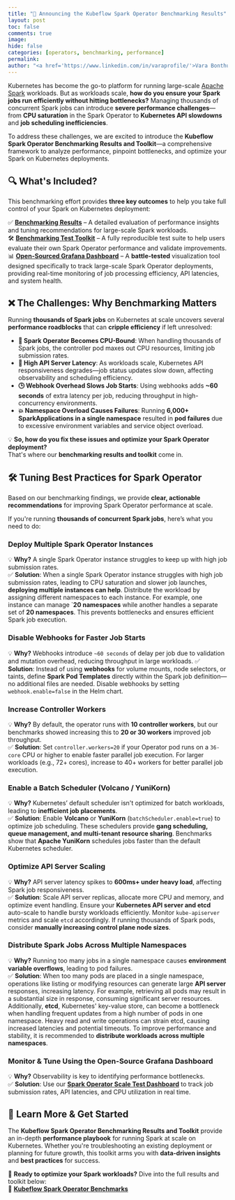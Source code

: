```yaml
---
title: "🚀 Announcing the Kubeflow Spark Operator Benchmarking Results"
layout: post
toc: false
comments: true
image: 
hide: false
categories: [operators, benchmarking, performance]
permalink: 
author: "<a href='https://www.linkedin.com/in/varaprofile/'>Vara Bonthu</a>"
---
```


Kubernetes has become the go-to platform for running large-scale [Apache Spark](https://spark.apache.org/) workloads. But as workloads scale, **how do you ensure your Spark jobs run efficiently without hitting bottlenecks?** Managing thousands of concurrent Spark jobs can introduce **severe performance challenges**—from **CPU saturation** in the Spark Operator to **Kubernetes API slowdowns** and **job scheduling inefficiencies**.  

To address these challenges, we are excited to introduce the **Kubeflow Spark Operator Benchmarking Results and Toolkit**—a comprehensive framework to analyze performance, pinpoint bottlenecks, and optimize your Spark on Kubernetes deployments.

## 🔍 What's Included?
This benchmarking effort provides **three key outcomes** to help you take full control of your Spark on Kubernetes deployment:  

✅ **[Benchmarking Results](https://www.kubeflow.org/docs/components/spark-operator/performance/benchmarking/)** – A detailed evaluation of performance insights and tuning recommendations for large-scale Spark workloads.  
🛠 **[Benchmarking Test Toolkit](https://github.com/awslabs/data-on-eks/tree/main/analytics/terraform/spark-k8s-operator/examples/benchmark/spark-operator-benchmark-kit)** – A fully reproducible test suite to help users evaluate their own Spark Operator performance and validate improvements.  
📊 **[Open-Sourced Grafana Dashboard](https://grafana.com/grafana/dashboards/23032-spark-operator-scale-test-dashboard/)** – A **battle-tested** visualization tool designed specifically to track large-scale Spark Operator deployments, providing real-time monitoring of job processing efficiency, API latencies, and system health.

## ❌ The Challenges: Why Benchmarking Matters  
Running **thousands of Spark jobs** on Kubernetes at scale uncovers several **performance roadblocks** that can **cripple efficiency** if left unresolved:

- **🚦 Spark Operator Becomes CPU-Bound**: When handling thousands of Spark jobs, the controller pod maxes out CPU resources, limiting job submission rates.  
- **🐢 High API Server Latency**: As workloads scale, Kubernetes API responsiveness degrades—job status updates slow down, affecting observability and scheduling efficiency.  
- **🕒 Webhook Overhead Slows Job Starts**: Using webhooks adds **~60 seconds** of extra latency per job, reducing throughput in high-concurrency environments.  
- **💥 Namespace Overload Causes Failures**: Running **6,000+ SparkApplications in a single namespace** resulted in **pod failures** due to excessive environment variables and service object overload.

💡 **So, how do you fix these issues and optimize your Spark Operator deployment?**  
That's where our **benchmarking results and toolkit** come in.  


## 🛠 Tuning Best Practices for Spark Operator  
Based on our benchmarking findings, we provide **clear, actionable recommendations** for improving Spark Operator performance at scale.  

If you're running **thousands of concurrent Spark jobs**, here’s what you need to do:

### **Deploy Multiple Spark Operator Instances**  
💡 **Why?** A single Spark Operator instance struggles to keep up with high job submission rates.  
✅ **Solution**: When a single Spark Operator instance struggles with high job submission rates, leading to CPU saturation and slower job launches, **deploying multiple instances can help**. Distribute the workload by assigning different namespaces to each instance. For example, one instance can manage `**20 namespaces** while another handles a separate set of **20 namespaces**. This prevents bottlenecks and ensures efficient Spark job execution.

### **Disable Webhooks for Faster Job Starts**  
💡 **Why?** Webhooks introduce `~60 seconds` of delay per job due to validation and mutation overhead, reducing throughput in large workloads.
✅ **Solution**: Instead of using **webhooks** for volume mounts, node selectors, or taints, define **Spark Pod Templates** directly within the Spark job definition—no additional files are needed. Disable webhooks by setting `webhook.enable=false` in the Helm chart.

### **Increase Controller Workers**  
💡 **Why?** By default, the operator runs with **10 controller workers**, but our benchmarks showed increasing this to **20 or 30 workers** improved job throughput.  
✅ **Solution**: Set `controller.workers=20` if your Operator pod runs on a `36-core` CPU or higher to enable faster parallel job execution. For larger workloads (e.g., 72+ cores), increase to 40+ workers for better parallel job execution.

### **Enable a Batch Scheduler (Volcano / YuniKorn)**  
💡 **Why?** Kubernetes’ default scheduler isn't optimized for batch workloads, leading to **inefficient job placements**.  
✅ **Solution**: Enable **Volcano** or **YuniKorn** (`batchScheduler.enable=true`) to optimize job scheduling. These schedulers provide **gang scheduling, queue management, and multi-tenant resource sharing**. Benchmarks show that **Apache YuniKorn** schedules jobs faster than the default Kubernetes scheduler.

### **Optimize API Server Scaling**  
💡 **Why?** API server latency spikes to **600ms+ under heavy load**, affecting Spark job responsiveness.  
✅ **Solution**: Scale API server replicas, allocate more CPU and memory, and optimize event handling. Ensure your **Kubernetes API server and etcd** auto-scale to handle bursty workloads efficiently. Monitor `kube-apiserver` metrics and scale `etcd` accordingly. If running thousands of Spark pods, consider **manually increasing control plane node sizes**.

### **Distribute Spark Jobs Across Multiple Namespaces**  
💡 **Why?** Running too many jobs in a single namespace causes **environment variable overflows**, leading to pod failures.  
✅ **Solution**: When too many pods are placed in a single namespace, operations like listing or modifying resources can generate large **API server** responses, increasing latency. For example, retrieving all pods may result in a substantial size in response, consuming significant server resources. Additionally, **etcd**, Kubernetes' key-value store, can become a bottleneck when handling frequent updates from a high number of pods in one namespace. Heavy read and write operations can strain etcd, causing increased latencies and potential timeouts. To improve performance and stability, it is recommended to **distribute workloads across multiple namespaces**. 

### **Monitor & Tune Using the Open-Source Grafana Dashboard**  
💡 **Why?** Observability is key to identifying performance bottlenecks.  
✅ **Solution**: Use our **[Spark Operator Scale Test Dashboard](https://grafana.com/grafana/dashboards/23032-spark-operator-scale-test-dashboard/)** to track job submission rates, API latencies, and CPU utilization in real time.

## 📖 Learn More & Get Started  
The **Kubeflow Spark Operator Benchmarking Results and Toolkit** provide an in-depth **performance playbook** for running Spark at scale on Kubernetes. Whether you're troubleshooting an existing deployment or planning for future growth, this toolkit arms you with **data-driven insights** and **best practices** for success.  

🚀 **Ready to optimize your Spark workloads?** Dive into the full results and toolkit below:  
📖 **[Kubeflow Spark Operator Benchmarks](https://www.kubeflow.org/docs/components/spark-operator/performance/benchmarking/)**
